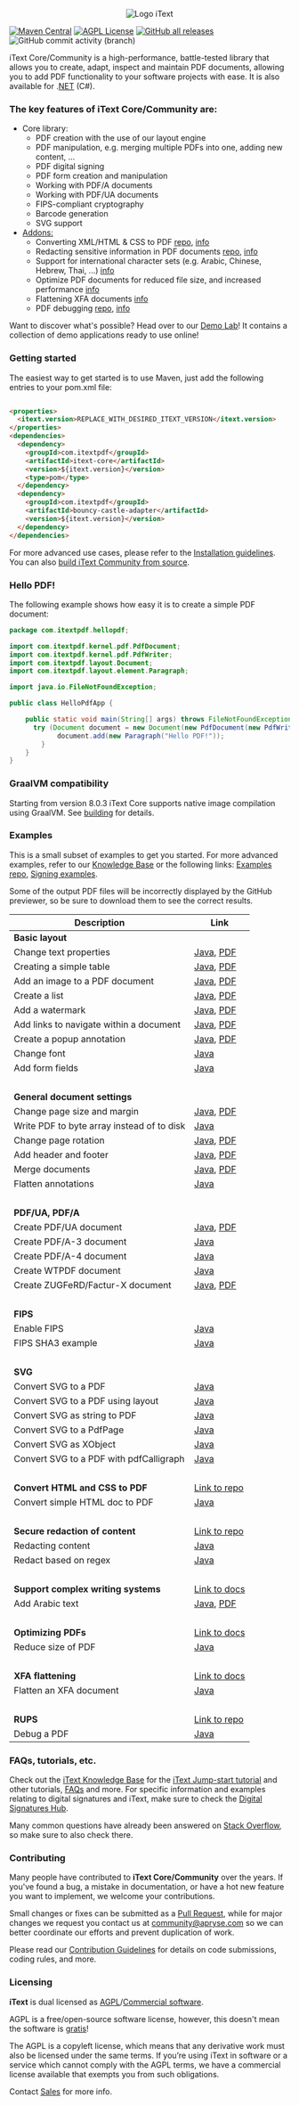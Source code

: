 <p align="center">
    <img src="./assets/iText_Logo_Small.png" alt="Logo iText">
</p>

[![Maven Central](https://img.shields.io/maven-central/v/com.itextpdf/itext-core)](https://mvnrepository.com/artifact/com.itextpdf/itext-core)
[![AGPL License](https://img.shields.io/badge/license-AGPL-blue.svg)](https://github.com/itext/itext7/blob/master/LICENSE.md)
[![GitHub all releases](https://img.shields.io/github/downloads/itext/itext7/total)](https://github.com/itext/itext7/releases/latest)
![GitHub commit activity (branch)](https://img.shields.io/github/commit-activity/m/itext/itext7)

iText Core/Community is a high-performance, battle-tested library that allows you to create, adapt,
inspect and maintain PDF documents, allowing you to add PDF
functionality to your software projects with ease. It is also available for .[NET][itext7net] (C#).

### The key features of iText Core/Community are:

* Core library:
  * PDF creation with the use of our layout engine
  * PDF manipulation, e.g. merging multiple PDFs into one, adding new content, ...
  * PDF digital signing 
  * PDF form creation and manipulation
  * Working with PDF/A documents
  * Working with PDF/UA documents
  * FIPS-compliant cryptography
  * Barcode generation
  * SVG support
* [Addons:][all products]
  * Converting XML/HTML & CSS to PDF [repo][pdfhtml], [info][pdfhtmlproduct]
  * Redacting sensitive information in PDF documents [repo][pdfsweep], [info][pdfsweepproduct]
  * Support for international character sets (e.g. Arabic, Chinese, Hebrew, Thai, ...) [info][calligraph]
  * Optimize PDF documents for reduced file size, and increased performance [info][optimizer]
  * Flattening XFA documents [info][xfa]
  * PDF debugging [repo][rups], [info][rupsproduct]

Want to discover what's possible? Head over to our [Demo Lab](https://itextpdf.com/demos)! It contains a collection of
demo applications ready to use online!

### Getting started

The easiest way to get started is to use Maven, just add the following entries to your pom.xml file:

```html

<properties>
  <itext.version>REPLACE_WITH_DESIRED_ITEXT_VERSION</itext.version>
</properties>
<dependencies>
  <dependency>
    <groupId>com.itextpdf</groupId>
    <artifactId>itext-core</artifactId>
    <version>${itext.version}</version>
    <type>pom</type>
  </dependency>
  <dependency>
    <groupId>com.itextpdf</groupId>
    <artifactId>bouncy-castle-adapter</artifactId>
    <version>${itext.version}</version>
  </dependency>
</dependencies>
```

For more advanced use cases, please refer to
the [Installation guidelines](https://kb.itextpdf.com/home/it7kb/installation-guidelines).
You can also [build iText Community from source][building].

### Hello PDF!

The following example shows how easy it is to create a simple PDF document:

```java
package com.itextpdf.hellopdf;

import com.itextpdf.kernel.pdf.PdfDocument;
import com.itextpdf.kernel.pdf.PdfWriter;
import com.itextpdf.layout.Document;
import com.itextpdf.layout.element.Paragraph;

import java.io.FileNotFoundException;

public class HelloPdfApp {

    public static void main(String[] args) throws FileNotFoundException {
      try (Document document = new Document(new PdfDocument(new PdfWriter("./hello-pdf.pdf")))) {
            document.add(new Paragraph("Hello PDF!"));
        }
    }
}
```

### GraalVM compatibility
Starting from version 8.0.3 iText Core supports native image compilation using GraalVM. See [building] for details. 

### Examples

This is a small subset of examples to get you started. For more advanced examples, refer to our [Knowledge Base](https://kb.itextpdf.com/home/it7kb/examples) or the following links:
[Examples repo](https://github.com/itext/i7js-examples), [Signing examples](https://github.com/itext/i7js-signing-examples). 

Some of the output PDF files will be incorrectly displayed by the GitHub previewer, so be sure to download them to see the correct
results.

| Description                                | Link                                                                                                                                                                                                                                                                                  |
|--------------------------------------------|---------------------------------------------------------------------------------------------------------------------------------------------------------------------------------------------------------------------------------------------------------------------------------------|
| **Basic layout**                           |                                                                                                                                                                                                                                                                                       |
| Change text properties                     | [Java](https://github.com/itext/i7js-examples/blob/master/src/main/java/com/itextpdf/samples/sandbox/layout/ParagraphTextWithStyle.java), [PDF](https://github.com/itext/i7js-examples/blob/master/cmpfiles/sandbox/layout/cmp_paragraphTextWithStyle.pdf)                            |
| Creating a simple table                    | [Java](https://github.com/itext/i7js-examples/blob/master/src/main/java/com/itextpdf/samples/sandbox/tables/SimpleTable9.java),  [PDF](https://github.com/itext/i7js-examples/blob/master/cmpfiles/sandbox/tables/cmp_simple_table9.pdf)                                              |
| Add an image to a PDF document             | [Java](https://github.com/itext/i7js-examples/blob/master/src/main/java/com/itextpdf/samples/sandbox/images/MultipleImages.java), [PDF](https://github.com/itext/i7js-examples/blob/master/cmpfiles/sandbox/images/cmp_multiple_images.pdf)                                           |
| Create a list                              | [Java](https://github.com/itext/i7js-examples/blob/master/src/main/java/com/itextpdf/samples/sandbox/objects/NestedLists.java), [PDF](https://github.com/itext/i7js-examples/blob/master/cmpfiles/sandbox/objects/cmp_nested_list.pdf)                                                |                                                                                                                                                                                                      
| Add a watermark                            | [Java](https://github.com/itext/i7js-examples/blob/master/src/main/java/com/itextpdf/samples/sandbox/events/Watermarking.java),  [PDF](https://github.com/itext/i7js-examples/blob/master/cmpfiles/sandbox/events/cmp_watermarkings.pdf)                                              |
| Add links to navigate within a document    | [Java](https://github.com/itext/i7js-examples/blob/master/src/main/java/com/itextpdf/samples/sandbox/annotations/AddLinkAnnotation5.java),  [PDF](https://github.com/itext/i7js-examples/blob/master/cmpfiles/sandbox/annotations/cmp_add_link_annotation5.pdf)                       |
| Create a popup annotation                  | [Java](https://github.com/itext/i7js-examples/blob/master/src/main/java/com/itextpdf/samples/sandbox/annotations/MovePopup.java),  [PDF](https://github.com/itext/i7js-examples/blob/master/cmpfiles/sandbox/annotations/cmp_move_popup.pdf)                                          |
| Change font                                | [Java](https://github.com/itext/i7js-examples/blob/master/src/main/java/com/itextpdf/samples/sandbox/layout/ParagraphTextWithStyle.java)                                                                                                                                              |
| Add form fields                            | [Java](https://kb.itextpdf.com/home/it7kb/examples/forms-in-itext-core-8-0-0)                                                                                                                                                                                                         |
| <br>                                       |                                                                                                                                                                                                                                                                                       |
| **General document settings**              |                                                                                                                                                                                                                                                                                       |
| Change page size and margin                | [Java](https://github.com/itext/i7js-examples/blob/master/src/main/java/com/itextpdf/samples/sandbox/layout/PageSizeAndMargins.java),  [PDF](https://github.com/itext/i7js-examples/blob/master/cmpfiles/sandbox/layout/cmp_pageSizeAndMargins.pdf)                                   |
| Write PDF to byte array instead of to disk | [Java](https://stackoverflow.com/a/67411657/10015628)                                                                                                                                                                                                                                 |
| Change page rotation                       | [Java](https://github.com/itext/i7js-examples/blob/master/src/main/java/com/itextpdf/samples/sandbox/events/PageRotation.java),  [PDF](https://github.com/itext/i7js-examples/blob/master/cmpfiles/sandbox/events/cmp_page_rotation.pdf)                                              |
| Add header and footer                      | [Java](https://github.com/itext/i7js-examples/blob/master/src/main/java/com/itextpdf/samples/sandbox/events/TextFooter.java),  [PDF](https://github.com/itext/i7js-examples/blob/master/cmpfiles/sandbox/events/cmp_text_footer.pdf)                                                  |
| Merge documents                            | [Java](https://github.com/itext/i7js-examples/blob/master/src/main/java/com/itextpdf/samples/sandbox/merge/AddCover1.java),  [PDF](https://github.com/itext/i7js-examples/blob/master/cmpfiles/sandbox/merge/cmp_add_cover.pdf)                                                       |
| Flatten annotations                        | [Java](https://kb.itextpdf.com/home/it7kb/examples/high-level-annotation-flattening)                                                                                                                                                                                                  |
| <br>                                       |                                                                                                                                                                                                                                                                                       |
| **PDF/UA, PDF/A**                          |                                                                                                                                                                                                                                                                                       |
| Create PDF/UA document                     | [Java](https://github.com/itext/i7js-examples/blob/master/src/main/java/com/itextpdf/samples/sandbox/pdfua/PdfUA.java),  [PDF](https://github.com/itext/i7js-examples/blob/master/cmpfiles/sandbox/pdfua/cmp_pdf_ua.pdf)                                                              |
| Create PDF/A-3 document                    | [Java](https://github.com/itext/i7js-examples/blob/master/src/main/java/com/itextpdf/samples/sandbox/pdfa/PdfA3.java)                                                                                                                                                                 |
| Create PDF/A-4 document                    | [Java](https://github.com/itext/itext-publications-examples-java/blob/master/src/main/java/com/itextpdf/samples/sandbox/pdfa/PdfA4.java)                                                                                                                                              |
| Create WTPDF document                      | [Java](https://github.com/itext/itext-publications-examples-java/blob/master/src/main/java/com/itextpdf/samples/sandbox/pdfua/Wtpdf.java)                                                                                                                                             |
| Create ZUGFeRD/Factur-X document           | [Java](https://github.com/itext/itext-publications-examples-java/blob/master/src/main/java/com/itextpdf/samples/sandbox/zugferd/BasicSample.java), [PDF](https://github.com/itext/itext-publications-examples-java/blob/master/cmpfiles/sandbox/zugferd/cmp_invoice_with_zugferd.pdf) |
| <br>                                       |                                                                                                                                                                                                                                                                                       |
| **FIPS**                                   |                                                                                                                                                                                                                                                                                       |
| Enable FIPS                                | [Java](https://kb.itextpdf.com/home/it7kb/releases/release-itext-core-8-0-0/breaking-changes-for-itext-core-8-0-0/bouncy-castle-changes)                                                                                                                                              |
| FIPS SHA3  example                         | [Java](https://kb.itextpdf.com/home/it7kb/examples/fips-sha3-examples-for-itext-core-8-0-0)                                                                                                                                                                                           |
| <br>                                       |                                                                                                                                                                                                                                                                                       |
| **SVG**                                    |                                                                                                                                                                                                                                                                                       |
| Convert SVG to a PDF                       | [Java](https://github.com/Xododocs/itext-publications-examples-java/blob/develop/src/main/java/com/itextpdf/samples/sandbox/svg/ConvertSvgToPdf.java)                                                                                                                                   |
| Convert SVG to a PDF using layout          | [Java](https://github.com/Xododocs/itext-publications-examples-java/blob/develop/src/main/java/com/itextpdf/samples/sandbox/svg/ConvertSvgToLayoutImage.java)                                                                                                                              |
| Convert SVG as string to PDF               | [Java](https://github.com/Xododocs/itext-publications-examples-java/blob/develop/src/main/java/com/itextpdf/samples/sandbox/svg/ConvertSvgStringToPdf.java)                                                                                                                                |
| Convert SVG to a PdfPage                   | [Java](https://github.com/Xododocs/itext-publications-examples-java/blob/develop/src/main/java/com/itextpdf/samples/sandbox/svg/ConvertSvgToPdfPage.java)                                                                                                                                  |
| Convert SVG as XObject                     | [Java](https://github.com/Xododocs/itext-publications-examples-java/blob/develop/src/main/java/com/itextpdf/samples/sandbox/svg/ConvertSvgToXObject.java)                                                                                                                                  |
| Convert SVG to a PDF with pdfCalligraph    | [Java](https://github.com/Xododocs/itext-publications-examples-java/blob/develop/src/main/java/com/itextpdf/samples/sandbox/svg/ConvertSvgToPdfWithPdfCalligraph.java)                                                                                                                     |
| <br>                                       |                                                                                                                                                                                                                                                                                       |
| **Convert HTML and CSS to PDF**            | [Link to repo](https://github.com/itext/i7j-pdfhtml)                                                                                                                                                                                                                                  |
| Convert simple HTML doc to PDF             | [Java](https://kb.itextpdf.com/home/it7kb/ebooks/itext-7-converting-html-to-pdf-with-pdfhtml)                                                                                                                                                                                         |
| <br>                                       |                                                                                                                                                                                                                                                                                       |
| **Secure redaction of content**            | [Link to repo](https://github.com/itext/i7j-pdfsweep)                                                                                                                                                                                                                                 |
| Redacting content                          | [Java](https://kb.itextpdf.com/home/it7kb/examples/removing-content-with-pdfsweep)                                                                                                                                                                                                    |
| Redact based on regex                      | [Java](https://itextpdf.com/products/pdf-redaction-pdfsweep)                                                                                                                                                                                                                          |
| <br>                                       |                                                                                                                                                                                                                                                                                       |
| **Support complex writing systems**        | [Link to docs](https://itextpdf.com/products/pdfcalligraph)                                                                                                                                                                                                                           |
| Add Arabic text                            | [Java](https://github.com/itext/i7js-examples/blob/master/src/main/java/com/itextpdf/samples/sandbox/typography/arabic/ArabicWordSpacing.java), [PDF](https://github.com/itext/i7js-examples/blob/master/cmpfiles/sandbox/typography/cmp_ArabicWordSpacing.pdf)                       |
| <br>                                       |                                                                                                                                                                                                                                                                                       |
| **Optimizing PDFs**                        | [Link to docs](https://itextpdf.com/products/compress-pdf-pdfoptimizer)                                                                                                                                                                                                               |
| Reduce size of PDF                         | [Java](https://itextpdf.com/products/compress-pdf-pdfoptimizer)                                                                                                                                                                                                                       |
| <br>                                       |                                                                                                                                                                                                                                                                                       |
| **XFA flattening**                         | [Link to docs](https://itextpdf.com/products/flatten-pdf-pdfxfa)                                                                                                                                                                                                                      |
| Flatten an XFA document                    | [Java](https://itextpdf.com/products/flatten-pdf-pdfxfa)                                                                                                                                                                                                                              |
| <br>                                       |                                                                                                                                                                                                                                                                                       |
| **RUPS**                                   | [Link to repo](https://github.com/itext/i7j-rups)                                                                                                                                                                                                                                     |
| Debug a PDF                                | [Java](https://github.com/itext/i7j-rups/releases/latest)                                                                                                                                                                                                                             |


### FAQs, tutorials, etc. ###
Check out the [iText Knowledge Base](https://kb.itextpdf.com) for the [iText Jump-start tutorial](https://kb.itextpdf.com/home/it7kb/ebooks/itext-jump-start-tutorial-for-java) and other tutorials, [FAQs](https://kb.itextpdf.com/home/it7kb/faq) and more. For specific information and examples relating to digital signatures and iText, make sure to check the [Digital Signatures Hub](https://kb.itextpdf.com/home/it7kb/digital-signatures-hub).

Many common questions have already been answered
on [Stack Overflow](https://stackoverflow.com/questions/tagged/itext+itext7), so make sure to also check there.

### Contributing

Many people have contributed to **iText Core/Community** over the years. If you've found a bug, a mistake in documentation, or have a hot new feature you want to implement, we welcome your contributions.

Small changes or fixes can be submitted as a [Pull Request](https://github.com/itext/itext7/pulls), while for major changes we request you contact us at community@apryse.com so we can better coordinate our efforts and prevent duplication of work.

Please read our [Contribution Guidelines][contributing] for details on code submissions, coding rules, and more.

### Licensing

**iText** is dual licensed as [AGPL][agpl]/[Commercial software][sales].

AGPL is a free/open-source software license, however, this doesn't mean the software is [gratis][gratis]!

The AGPL is a copyleft license, which means that any derivative work must also be licensed under the same terms. If you’re using iText in software or a service which cannot comply with the AGPL terms, we have a commercial license available that exempts you from such obligations.

Contact [Sales] for more info.

[agpl]: LICENSE.md

[building]: BUILDING.md

[contributing]: CONTRIBUTING.md

[layoutMd]: layout/README.md

[itext]: https://itextpdf.com/

[github]: https://github.com/itext/itext7

[latest]: https://github.com/itext/itext7/releases/latest

[sales]: https://itextpdf.com/sales

[gratis]: https://en.wikipedia.org/wiki/Gratis_versus_libre

[rups]: https://github.com/itext/i7j-rups

[pdfhtml]: https://github.com/itext/i7j-pdfhtml

[pdfsweep]: https://github.com/itext/i7j-pdfsweep

[itext7net]: https://github.com/itext/itext7-dotnet

[pdfsweepproduct]: https://itextpdf.com/products/pdf-redaction-pdfsweep

[optimizer]: https://itextpdf.com/products/compress-pdf-pdfoptimizer

[all products]: https://itextpdf.com/products

[pdfhtmlproduct]: https://itextpdf.com/products/itext-pdf-html

[xfa]: https://itextpdf.com/products/flatten-pdf-pdfxfa

[rupsproduct]: https://itextpdf.com/products/rups

[calligraph]: https://itextpdf.com/products/pdfcalligraph
